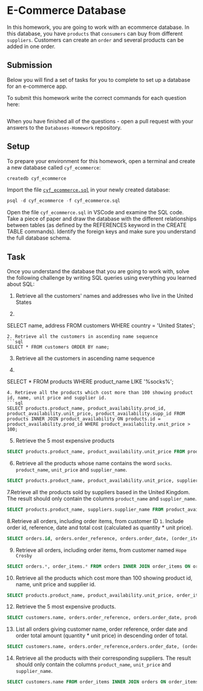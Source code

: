 # E-Commerce Database

In this homework, you are going to work with an ecommerce database. In this database, you have `products` that `consumers` can buy from different `suppliers`. Customers can create an `order` and several products can be added in one order.

## Submission

Below you will find a set of tasks for you to complete to set up a database for an e-commerce app.

To submit this homework write the correct commands for each question here:
```sql


```

When you have finished all of the questions - open a pull request with your answers to the `Databases-Homework` repository.

## Setup

To prepare your environment for this homework, open a terminal and create a new database called `cyf_ecommerce`:

```sql
createdb cyf_ecommerce
```

Import the file [`cyf_ecommerce.sql`](./cyf_ecommerce.sql) in your newly created database:

```sql
psql -d cyf_ecommerce -f cyf_ecommerce.sql
```

Open the file `cyf_ecommerce.sql` in VSCode and examine the SQL code. Take a piece of paper and draw the database with the different relationships between tables (as defined by the REFERENCES keyword in the CREATE TABLE commands). Identify the foreign keys and make sure you understand the full database schema.

## Task

Once you understand the database that you are going to work with, solve the following challenge by writing SQL queries using everything you learned about SQL:

1. Retrieve all the customers' names and addresses who live in the United States
2. ```sql
SELECT name, address FROM customers WHERE country = 'United States';
```
2. Retrieve all the customers in ascending name sequence
```sql
SELECT * FROM customers ORDER BY name;
```
3. Retrieve all the customers in ascending name sequence 
4. ```sql
 SELECT * FROM products WHERE product_name LIKE '%socks%';
 ```
4. Retrieve all the products which cost more than 100 showing product id, name, unit price and supplier id.
```sql
SELECT products.product_name, product_availability.prod_id, product_availability.unit_price, product_availability.supp_id FROM products INNER JOIN product_availability ON products.id = product_availability.prod_id WHERE product_availability.unit_price > 100;
```
5. Retrieve the 5 most expensive products
```sql
SELECT products.product_name, product_availability.unit_price FROM products INNER JOIN product_availability ON products.id = product_availability.prod_id ORDER BY product_availability.unit_price DESC LIMIT 5;
```
 
6. Retrieve all the products whose name contains the word `socks`.
 `product_name`, `unit_price` and `supplier_name`.                                                                                                    
 ```sql
 SELECT products.product_name, product_availability.unit_price, suppliers.supplier_name FROM product_availability INNER JOIN products on product_availability.prod_id = products.id INNER JOIN suppliers ON product_availability.supp_id = suppliers.id;
 ```
7.Retrieve all the products sold by suppliers based in the United Kingdom. The result should only contain the columns `product_name` and `supplier_name`.
```sql
SELECT products.product_name, suppliers.supplier_name FROM product_availability INNER JOIN products ON product_availability.prod_id = products.id INNER JOIN suppliers ON product_availability.supp_id = suppliers.id WHERE suppliers.country = 'United Kingdom';
```
8.Retrieve all orders, including order items, from customer ID `1`. Include order id, reference, date and total cost (calculated as quantity \* unit price).
```sql
SELECT orders.id, orders.order_reference, orders.order_date, (order_items.quantity * product_availability.unit_price) AS total_cost FROM order_items INNER JOIN orders ON order_items.order_id = orders.id INNER JOIN product_availability ON order_items.product_id = product_availability.prod_id WHERE orders.customer_id = 1;
```
9.  Retrieve all orders, including order items, from customer named `Hope Crosby`
```sql
SELECT orders.*, order_items.* FROM orders INNER JOIN order_items ON orders.id = order_items.order_id INNER JOIN customers ON orders.customer_id = customers.id WHERE customers.name = 'Hope Crosby';
```
10. Retrieve all the products which cost more than 100 showing product id, name, unit price and supplier id.  
```sql
SELECT products.product_name, product_availability.unit_price, order_items.quantity FROM order_items INNER JOIN products ON order_items.product_id = products.id INNER JOIN product_availability ON order_items.product_id = product_availability.prod_id INNER JOIN orders ON order_items.order_id = orders.id WHERE orders.order_reference = 'ORD006';
```
12. Retrieve the 5 most expensive products.    
```sql         
SELECT customers.name, orders.order_reference, orders.order_date, products.product_name, suppliers.supplier_name, order_items.quantity FROM order_items INNER JOIN orders ON order_items.order_id = orders.id INNER JOIN products ON order_items.product_id = products.id INNER JOIN customers ON customers.id = orders.customer_id INNER JOIN suppliers ON order_items.supplier_id = suppliers.id;
```
13. List all orders giving customer name, order reference, order date and order total amount (quantity \* unit price) in descending order of total.
```sql
SELECT customers.name, orders.order_reference,orders.order_date, (order_items.quantity * product_availability.unit_price) AS total_amount FROM order_items INNER JOIN orders ON orders.id = order_items.order_id INNER JOIN product_availability ON product_availability.prod_id = order_items.product_id INNER JOIN customers ON customers.id = orders.customer_id ORDER BY total_amount DESC;
```
14. Retrieve all the products with their corresponding suppliers. The result should only contain the columns `product_name`, `unit_price` and `supplier_name`. 
```sql
SELECT customers.name FROM order_items INNER JOIN orders ON order_items.order_id = orders.id INNER JOIN customers ON orders.customer_id = customers.id INNER JOIN suppliers ON order_items.supplier_id = suppliers.id WHERE suppliers.country = 'China';
```
